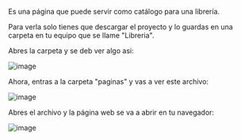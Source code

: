 Es una página que puede servir como catálogo para una librería.

Para verla solo tienes que descargar el proyecto y lo guardas en una carpeta en tu equipo que se llame "Libreria".

Abres la carpeta y se deb ver algo asi:

![image](https://github.com/antonylsalazarr/PaginaWebLibreria/assets/149880665/56b81975-7fd3-4eef-90ed-4583b155b3b6)

Ahora, entras a la carpeta "paginas" y vas a ver este archivo:

![image](https://github.com/antonylsalazarr/PaginaWebLibreria/assets/149880665/536c4553-136c-4514-8520-7da5b43a4295)

Abres el archivo y la página web se va a abrir en tu navegador:

![image](https://github.com/antonylsalazarr/PaginaWebLibreria/assets/149880665/4559f09d-b7d5-43dc-bab2-a6b5944828bd)

